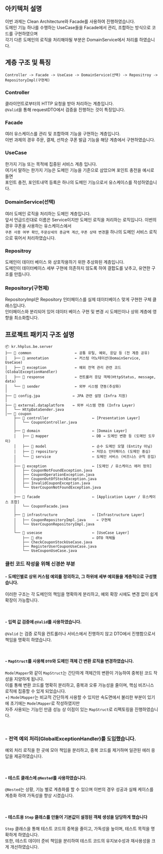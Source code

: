 ## 아키텍처 설명
이번 과제는 Clean Architecture와 Facade를 사용하여 진행하였습니다.
<br> 도메인 기능 하나를 수행하는 UseCase들을 Facade에서 관리, 조합하는 방식으로 코드를 구현하였으며
<br> 각기 다른 도메인의 로직을 처리해야될 부분은 DomainService에서 처리를 하였습니다.
<br>
## 계층 구조 및 특징
```
Controller -> Facade -> UseCase -> DomainService(선택) -> Repositroy ->  RepositoryImpl(구현체)
```

### Controller
클라이언트로부터의 HTTP 요청을 받아 처리하는 계층입니다. 
<br> `@Valid`을 통해 requestDTO에서 검증을 진행하는 것이 특징입니다.

### Facade
여러 유스케이스를 관리 및 조합하여 기능을 구현하는 계층입니다.
<br> 이번 과제의 경우 주문, 결제, 선착순 쿠폰 발급 기능을 해당 계층에서 구현하였습니다.

### UseCase
한가지 기능 또는 목적에 집중된 서비스 계층 입니다.
<br> 여기서 말하는 한가지 기능은 도메인 기능을 기준으로 삼았으며 포인트 충전을 예시로 들면
<br> 포인트 충전, 포인트내역 등록은 하나의 도메인 기능으로서 유스케이스를 작성하였습니다.

### DomainService(선택)
여러 도메인 로직을 처리하는 도메인 계층입니다. 
<br> 앞서 언급드린대로 이름은 Service이지만 도메인 로직을 처리하는 로직입니다. 이번의 경우 쿠폰을 사용하는 유스케이스에서  <br> 
`쿠폰 사용 여부 확인`, `주문상세의 총금액 계산`, `쿠폰 상태 변경`을 하나의 도메인 서비스 로직으로 묶어서 처리하였습니다.

### Repositroy
도메인이 데이터 베이스 와 상호작용하기 위한 추상화된 계층입니다.
<br> 도메인이 데이터베이스 세부 구현에 의존하지 않도록 하여 결합도를 낮추고, 유연한 구조를 만듭니다.

### Repository(구현체)
RepositoryImpl은 Repository 인터페이스를 실제 데이터베이스 맞게 구현한 구체 클래스입니다.
<br> 인터페이스와 분리되어 있어 데이터 베이스 구현 및 변경 시 도메인이나 상위 계층에 영향을 최소화합니다.


## 프로젝트 패키지 구조 설명
```
📦 kr.hhplus.be.server
├── 📁 common                    ← 공통 유틸, 예외, 응답 등 (전 계층 공유)
│   ├── 📁 annotation            ← 커스텀 어노테이션(DomainService, UseCase)
│   ├── 📁 exception             ← 예외 전역 관리 관련 코드(GlobalExceptionHandler)
│   ├── 📁 response              ← 컨트롤러 응답 객체(HttpStatus, message, data)
│   └── 📁 sender                ← 외부 시스템 연동(추상화)
│
├── 📁 config.jpa               ← JPA 관련 설정 (Infra 지원)
│
├── 📁 external.dataplatform    ← 외부 시스템 연동 (Infra Layer)
│   └── HttpDataSender.java
│── 📁 coupon
    ├── 📁 controller                    ← [Presentation Layer]
    │   └── CouponController.java
    │
    ├── 📁 domain                        ← [Domain Layer]
    │   ├── 📁 mapper                    ← DB → 도메인 변환 등 (도메인 도우미)
    │   ├── 📁 model                     ← 순수 도메인 모델 (Entity 아님)
    │   ├── 📁 repository                ← 저장소 인터페이스 (도메인 중심)
    │   └── 📁 service                   ← 도메인 서비스 (비즈니스 규칙 응집)
    │
    ├── 📁 exception                     ← [도메인 / 유스케이스 에러 정의]
    │   ├── CouponNotFoundException.java
    │   ├── CouponOperationException.java
    │   ├── CouponOutOfStockException.java
    │   ├── InvalidCouponException.java
    │   └── UserCouponNotFoundException.java
    │
    ├── 📁 facade                        ← [Application Layer / 유스케이스 조합]
    │   └── CouponFacade.java
    │
    ├── 📁 infrastructure                ← [Infrastructure Layer]
    │   ├── CouponRepositoryImpl.java     ← 구현체
    │   └── UserCouponRepositoryImpl.java
    │
    └── 📁 usecase                       ← [UseCase Layer]
        ├── 📁 dto                       ← DTO 객체들
        ├── CheckCouponStockUseCase.java
        ├── RegisterUserCouponUseCase.java
        └── UseCouponUseCase.java

```
### 클린 코드 작성을 위해 신경쓴 부분
#### - 도메인별로 상위 커스텀 예외를 정의하고, 그 하위에 세부 예외들을 계층적으로 구성했습니다.
이러한 구조는 각 도메인의 책임을 명확하게 분리하고, 예외 확장 시에도 변경 없이 쉽게 확장이 가능합니다.

<br>

#### - 입력 값 검증에 `@Valid`를 사용하였습니다.
`@Valid` 는 검증 로직을 컨트롤러나 서비스에서 진행하지 않고 DTO에서 진행함으로서 책임을 명확히 하였습니다.

<br>

#### - `MapStruct`를 사용해 `DTO`와 도메인 객체 간 변환 로직을 변경하였습니다.
`ModelMapper`와 같이 `MapStruct`는 간단하게 객체간의 변환이 가능하여 중복된 코드 작성을 지양하게 됩니다.
<br> 이를 통해 변환 코드를 명확히 분리하고, 중복과 오류 가능성을 줄이며, 핵심 비즈니스 로직에 집중할 수 있게 되었습니다.
<br> +) `ModelMapper`는 비교적 간단하게 사용할 수 있지만 속도면에서 불리한 부분이 있기에 초기에는 `ModelMapper`로 작성하였지만
<br> 자주 사용되는 기능인 만큼 성능 상 이점이 있는 `MapStruct`로 리펙토링을 진행하였습니다. 

<br>

### - 전역 예외 처리(GlobalExceptionHandler)를 도입했습니다.
예외 처리 로직을 한 곳에 모아 책임을 분리하고, 중복 코드를 제거하며 일관된 에러 응답을 제공하였습니다.

<br>

#### - 테스트 클래스에 `@Nested`를 사용하였습니다.
`@Nested`는 상황, 기능 별로 계층화를 할 수 있으며 이번의 경우 성공과 실패 케이스를 계층화 하여 가독성을 향상 시켰습니다. 

<br>

#### - 테스트용 `Step` 클래스를 만들어 기본값이 설정된 객체 생성을 담당하게 했습니다
`Step` 클래스을 통해 테스트 코드의 중복을 줄이고, 가독성을 높이며, 테스트 목적을 명확하게 하였습니다.
<br> 또한, 테스트 데이터 준비 책임을 분리하여 테스트 코드의 유지보수성과 재사용성을 크게 개선하였습니다.



